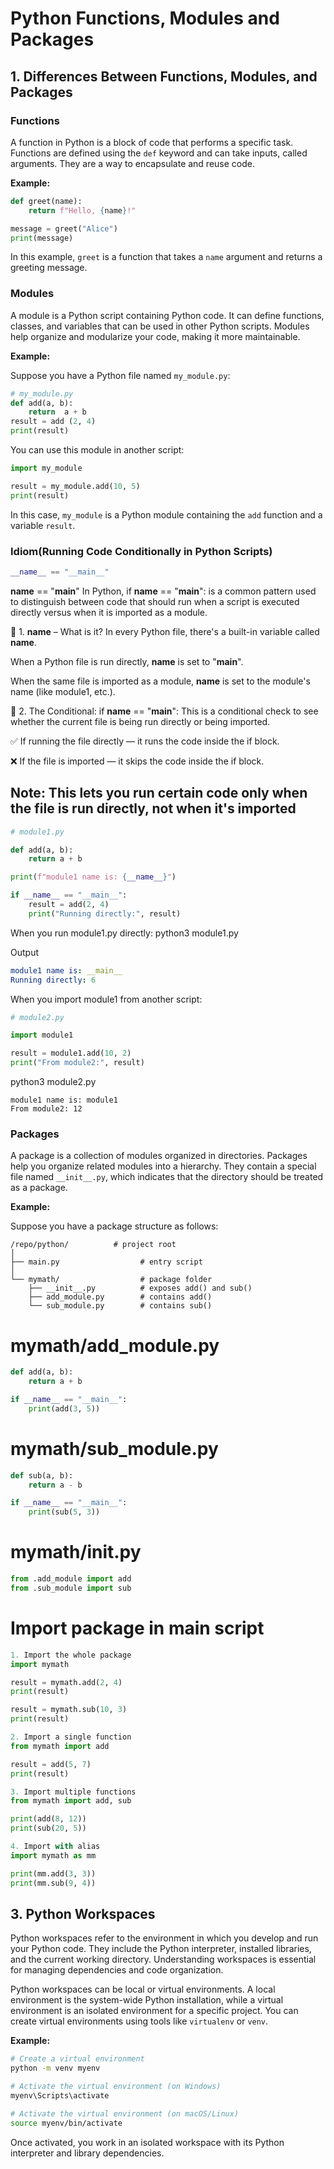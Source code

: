 # Python Functions, Modules and Packages

## 1. Differences Between Functions, Modules, and Packages

### Functions

A function in Python is a block of code that performs a specific task. Functions are defined using the `def` keyword and can take inputs, called arguments. They are a way to encapsulate and reuse code.

**Example:**

```python
def greet(name):
    return f"Hello, {name}!"

message = greet("Alice")
print(message)
```

In this example, `greet` is a function that takes a `name` argument and returns a greeting message.

### Modules

A module is a Python script containing Python code. It can define functions, classes, and variables that can be used in other Python scripts. Modules help organize and modularize your code, making it more maintainable.

**Example:**

Suppose you have a Python file named `my_module.py`:

```python
# my_module.py
def add(a, b):
    return  a + b
result = add (2, 4)
print(result)
```

You can use this module in another script:

```python
import my_module

result = my_module.add(10, 5)
print(result)

```
In this case, `my_module` is a Python module containing the `add` function and a variable `result`.





### Idiom(Running Code Conditionally in Python Scripts)
 
```python
__name__ == "__main__" 
```

__name__ == "__main__"
In Python, if __name__ == "__main__": is a common pattern used to distinguish between code that should run when a script is executed directly versus when it is imported as a module.

🔹 1. __name__ – What is it?
In every Python file, there's a built-in variable called __name__.

When a Python file is run directly, __name__ is set to "__main__".

When the same file is imported as a module, __name__ is set to the module's name (like module1, etc.).


🔹 2. The Conditional: if __name__ == "__main__":
This is a conditional check to see whether the current file is being run directly or being imported.

✅ If running the file directly — it runs the code inside the if block.

❌ If the file is imported — it skips the code inside the if block.

## Note: This lets you run certain code only when the file is run directly, not when it's imported

```python
# module1.py

def add(a, b):
    return a + b

print(f"module1 name is: {__name__}")

if __name__ == "__main__":
    result = add(2, 4)
    print("Running directly:", result)
```
When you run module1.py directly:
python3 module1.py

Output
```yaml
module1 name is: __main__
Running directly: 6
```

When you import module1 from another script:

```python
# module2.py

import module1

result = module1.add(10, 2)
print("From module2:", result)
```

python3 module2.py
```pgsql
module1 name is: module1
From module2: 12
```




### Packages

A package is a collection of modules organized in directories. Packages help you organize related modules into a hierarchy. They contain a special file named `__init__.py`, which indicates that the directory should be treated as a package.

**Example:**

Suppose you have a package structure as follows:

```
/repo/python/          # project root
│
├── main.py                  # entry script
│
└── mymath/                  # package folder
    ├── __init__.py          # exposes add() and sub()
    ├── add_module.py        # contains add()
    └── sub_module.py        # contains sub()
```

# mymath/add_module.py
```python
def add(a, b):
    return a + b

if __name__ == "__main__":
    print(add(3, 5))
```

# mymath/sub_module.py
``` python
def sub(a, b):
    return a - b

if __name__ == "__main__":
    print(sub(5, 3))

```

# mymath/__init__.py
``` python
from .add_module import add
from .sub_module import sub
```
# Import package in main script
``` Python
1. Import the whole package
import mymath 

result = mymath.add(2, 4) 
print(result)

result = mymath.sub(10, 3) 
print(result)
```
``` python 
2. Import a single function
from mymath import add 

result = add(5, 7) 
print(result)
```
``` python
3. Import multiple functions
from mymath import add, sub 

print(add(8, 12)) 
print(sub(20, 5))

```
``` python
4. Import with alias
import mymath as mm 

print(mm.add(3, 3)) 
print(mm.sub(9, 4))

```



## 3. Python Workspaces

Python workspaces refer to the environment in which you develop and run your Python code. They include the Python interpreter, installed libraries, and the current working directory. Understanding workspaces is essential for managing dependencies and code organization.

Python workspaces can be local or virtual environments. A local environment is the system-wide Python installation, while a virtual environment is an isolated environment for a specific project. You can create virtual environments using tools like `virtualenv` or `venv`.

**Example:**

```bash
# Create a virtual environment
python -m venv myenv

# Activate the virtual environment (on Windows)
myenv\Scripts\activate

# Activate the virtual environment (on macOS/Linux)
source myenv/bin/activate
```

Once activated, you work in an isolated workspace with its Python interpreter and library dependencies.
